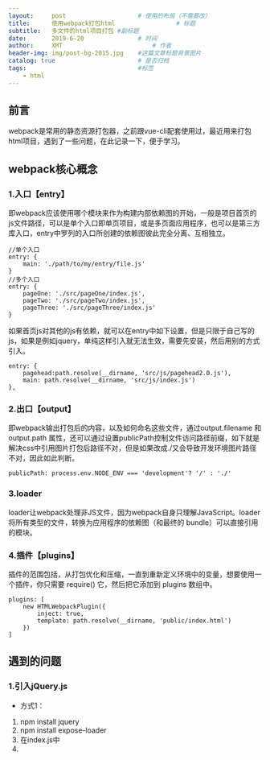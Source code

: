 ```yaml
---
layout:     post   				    # 使用的布局（不需要改）
title:      使用webpack打包html 				# 标题 
subtitle:   多文件的html项目打包 #副标题
date:       2019-6-20 				# 时间
author:     XMT 						# 作者
header-img: img/post-bg-2015.jpg 	#这篇文章标题背景图片
catalog: true 						# 是否归档
tags:								#标签
    - html
---
```

## 前言
webpack是常用的静态资源打包器，之前跟vue-cli配套使用过，最近用来打包html项目，遇到了一些问题，在此记录一下，便于学习。

## webpack核心概念
### 1.入口【entry】
即webpack应该使用哪个模块来作为构建内部依赖图的开始，一般是项目首页的js文件路径，可以是单个入口即单页项目，或是多页面应用程序，也可以是第三方库入口，entry中罗列的入口所创建的依赖图彼此完全分离、互相独立。

    
	//单个入口
    entry: {
		main: './path/to/my/entry/file.js'
	}
	//多个入口
	entry: {
		pageOne: './src/pageOne/index.js',
		pageTwo: './src/pageTwo/index.js',
		pageThree: './src/pageThree/index.js'
	}

如果首页js对其他的js有依赖，就可以在entry中如下设置，但是只限于自己写的js，如果是例如jquery，单纯这样引入就无法生效，需要先安装，然后用别的方式引入。



    entry: {
    	pagehead:path.resolve(__dirname, 'src/js/pagehead2.0.js'),
    	main: path.resolve(__dirname, 'src/js/index.js')
    },

### 2.出口【output】
即webpack输出打包后的内容，以及如何命名这些文件，通过output.filename 和 output.path 属性，还可以通过设置publicPath控制文件访问路径前缀，如下就是解决css中引用图片打包后路径不对，但是如果改成./又会导致开发环境图片路径不对，因此如此判断。

    publicPath: process.env.NODE_ENV === 'development'? '/' : './'

### 3.loader
loader让webpack处理非JS文件，因为webpack自身只理解JavaScript。loader 将所有类型的文件，转换为应用程序的依赖图（和最终的 bundle）可以直接引用的模块。

### 4.插件【plugins】
插件的范围包括，从打包优化和压缩，一直到重新定义环境中的变量，想要使用一个插件，你只需要 require() 它，然后把它添加到 plugins 数组中。


    plugins: [
		new HTMLWebpackPlugin({
			inject: true,
			template: path.resolve(__dirname, 'public/index.html')
		})
    ]

## 遇到的问题
### 1.引入jQuery.js
- 方式1：
1. npm install jquery
2. npm install expose-loader
3. 在index.js中
4.
